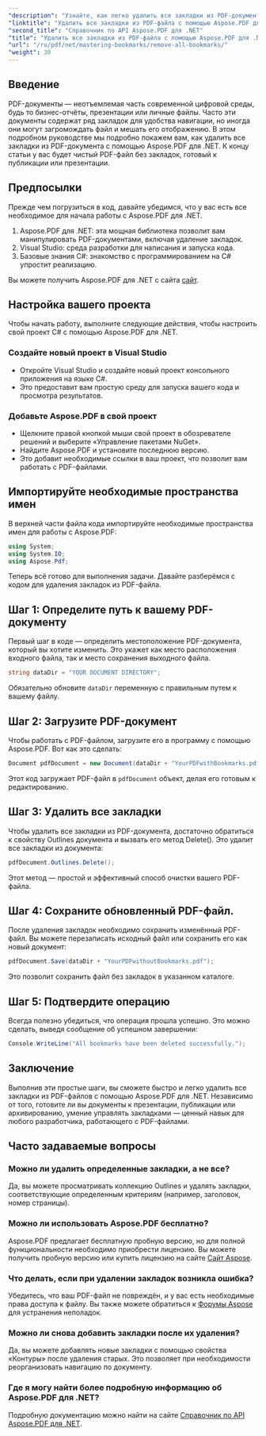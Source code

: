 ```yaml
---
"description": "Узнайте, как легко удалить все закладки из PDF-документа с помощью Aspose.PDF для .NET. Это пошаговое руководство содержит подробные инструкции."
"linktitle": "Удалить все закладки из PDF-файла с помощью Aspose.PDF для .NET"
"second_title": "Справочник по API Aspose.PDF для .NET"
"title": "Удалить все закладки из PDF-файла с помощью Aspose.PDF для .NET"
"url": "/ru/pdf/net/mastering-bookmarks/remove-all-bookmarks/"
"weight": 30
---
```


## Введение

PDF-документы — неотъемлемая часть современной цифровой среды, будь то бизнес-отчёты, презентации или личные файлы. Часто эти документы содержат ряд закладок для удобства навигации, но иногда они могут загромождать файл и мешать его отображению. В этом подробном руководстве мы подробно покажем вам, как удалить все закладки из PDF-документа с помощью Aspose.PDF для .NET. К концу статьи у вас будет чистый PDF-файл без закладок, готовый к публикации или презентации.

## Предпосылки

Прежде чем погрузиться в код, давайте убедимся, что у вас есть все необходимое для начала работы с Aspose.PDF для .NET.

1. Aspose.PDF для .NET: эта мощная библиотека позволит вам манипулировать PDF-документами, включая удаление закладок.
2. Visual Studio: среда разработки для написания и запуска кода.
3. Базовые знания C#: знакомство с программированием на C# упростит реализацию.

Вы можете получить Aspose.PDF для .NET с сайта [сайт](https://releases.aspose.com/pdf/net/).

## Настройка вашего проекта

Чтобы начать работу, выполните следующие действия, чтобы настроить свой проект C# с помощью Aspose.PDF для .NET.

### Создайте новый проект в Visual Studio

- Откройте Visual Studio и создайте новый проект консольного приложения на языке C#.
- Это предоставит вам простую среду для запуска вашего кода и просмотра результатов.

### Добавьте Aspose.PDF в свой проект

- Щелкните правой кнопкой мыши свой проект в обозревателе решений и выберите «Управление пакетами NuGet».
- Найдите Aspose.PDF и установите последнюю версию.
- Это добавит необходимые ссылки в ваш проект, что позволит вам работать с PDF-файлами.

## Импортируйте необходимые пространства имен

В верхней части файла кода импортируйте необходимые пространства имен для работы с Aspose.PDF:

```csharp
using System;
using System.IO;
using Aspose.Pdf;
```

Теперь всё готово для выполнения задачи. Давайте разберёмся с кодом для удаления закладок из PDF-файла.

## Шаг 1: Определите путь к вашему PDF-документу

Первый шаг в коде — определить местоположение PDF-документа, который вы хотите изменить. Это укажет как место расположения входного файла, так и место сохранения выходного файла.

```csharp
string dataDir = "YOUR DOCUMENT DIRECTORY";
```

Обязательно обновите `dataDir` переменную с правильным путем к вашему файлу.

## Шаг 2: Загрузите PDF-документ

Чтобы работать с PDF-файлом, загрузите его в программу с помощью Aspose.PDF. Вот как это сделать:

```csharp
Document pdfDocument = new Document(dataDir + "YourPDFwithBookmarks.pdf");
```

Этот код загружает PDF-файл в `pdfDocument` объект, делая его готовым к редактированию.

## Шаг 3: Удалить все закладки

Чтобы удалить все закладки из PDF-документа, достаточно обратиться к свойству Outlines документа и вызвать его метод Delete(). Это удалит все закладки из документа:

```csharp
pdfDocument.Outlines.Delete();
```

Этот метод — простой и эффективный способ очистки вашего PDF-файла.

## Шаг 4: Сохраните обновленный PDF-файл.

После удаления закладок необходимо сохранить изменённый PDF-файл. Вы можете перезаписать исходный файл или сохранить его как новый документ:

```csharp
pdfDocument.Save(dataDir + "YourPDFwithoutBookmarks.pdf");
```

Это позволит сохранить файл без закладок в указанном каталоге.

## Шаг 5: Подтвердите операцию

Всегда полезно убедиться, что операция прошла успешно. Это можно сделать, выведя сообщение об успешном завершении:

```csharp
Console.WriteLine("All bookmarks have been deleted successfully.");
```

## Заключение

Выполнив эти простые шаги, вы сможете быстро и легко удалить все закладки из PDF-файлов с помощью Aspose.PDF для .NET. Независимо от того, готовите ли вы документы к презентации, публикации или архивированию, умение управлять закладками — ценный навык для любого разработчика, работающего с PDF-файлами.

## Часто задаваемые вопросы

### Можно ли удалить определенные закладки, а не все?

Да, вы можете просматривать коллекцию Outlines и удалять закладки, соответствующие определенным критериям (например, заголовок, номер страницы).

### Можно ли использовать Aspose.PDF бесплатно?

Aspose.PDF предлагает бесплатную пробную версию, но для полной функциональности необходимо приобрести лицензию. Вы можете получить пробную версию или купить лицензию на сайте [Сайт Aspose](https://purchase.aspose.com/buy).

### Что делать, если при удалении закладок возникла ошибка?

Убедитесь, что ваш PDF-файл не повреждён, и у вас есть необходимые права доступа к файлу. Вы также можете обратиться к [Форумы Aspose](https://forum.aspose.com/c/pdf/9) для устранения неполадок.

### Можно ли снова добавить закладки после их удаления?

Да, вы можете добавлять новые закладки с помощью свойства «Контуры» после удаления старых. Это позволяет при необходимости реорганизовать навигацию по документу.

### Где я могу найти более подробную информацию об Aspose.PDF для .NET?

Подробную документацию можно найти на сайте [Справочник по API Aspose.PDF для .NET](https://reference.aspose.com/pdf/net/).